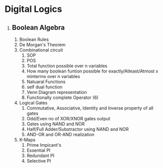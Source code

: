 # Digital Logics

1. ## Boolean Algebra
    1. Boolean Rules
    2. De Morgan's Theorem
    3. Combinational circuit 
        1. SOP
        2. POS
        3. Total function possible over n variables
        4. How many boolean funtion possible for exactly/Atleast/Atmost x minterms over n variables
        5. Natuaral Functions
        6. self dual function
        7. Venn Diagram representation
        8. Functionally complete Operator (6)
    4. Logical Gates
        1. Commutative, Associative, Identity and Inverse property of all gates
        2. Odd/Even no of XOR/XNOR gates output
        3. Gates using NAND and NOR
        4. Half/Full Adder/Substractor using NAND and NOR
        5. AND-OR and OR-AND realization
    5. K-Maps
        1. Prime Impicant's 
        2. Essential PI
        3. Redundant PI
        4. Selective PI
